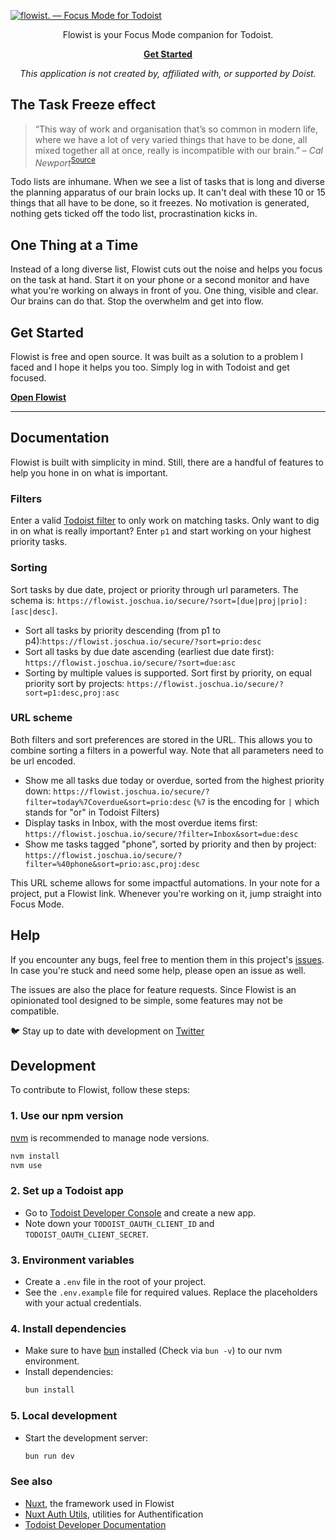 [![flowist. — Focus Mode for Todoist](https://github.com/selfire1/todoist-focus-mode/blob/main/src/public/imgs/banner-mobile.png?raw=true)](https://flowist.joschua.io)

<div align="center">
Flowist is your Focus Mode companion for Todoist.

**[Get Started](https://flowist.joschua.io?utm_source=github&utm_medium=readme)**

_This application is not created by, affiliated with, or supported by Doist._

</div>

## The Task Freeze effect

> “This way of work and organisation that’s so common in modern life, where we have a lot of very varied things that have to be done, all mixed together all at once, really is incompatible with our brain.”
> – _Cal Newport_<sup>[Source](https://youtu.be/aOWL59-y82I?t=130)</sup>

Todo lists are inhumane. When we see a list of tasks that is long and diverse the planning apparatus of our brain locks up. It can't deal with these 10 or 15 things that all have to be done, so it freezes. No motivation is generated, nothing gets ticked off the todo list, procrastination kicks in.

## One Thing at a Time

Instead of a long diverse list, Flowist cuts out the noise and helps you focus on the task at hand. Start it on your phone or a second monitor and have what you're working on always in front of you. One thing, visible and clear. Our brains can do that. Stop the overwhelm and get into flow.

## Get Started

Flowist is free and open source. It was built as a solution to a problem I faced and I hope it helps you too. Simply log in with Todoist and get focused.

**[Open Flowist](https://flowist.joschua.io?utm_source=github&utm_medium=readme)**

---

## Documentation

Flowist is built with simplicity in mind. Still, there are a handful of features to help you hone in on what is important.

### Filters

Enter a valid [Todoist filter](https://todoist.com/help/articles/introduction-to-filters) to only work on matching tasks. Only want to dig in on what is really important? Enter `p1` and start working on your highest priority tasks.

### Sorting

Sort tasks by due date, project or priority through url parameters. The schema is: `https://flowist.joschua.io/secure/?sort=[due|proj|prio]:[asc|desc]`.

- Sort all tasks by priority descending (from p1 to p4):`https://flowist.joschua.io/secure/?sort=prio:desc`
- Sort all tasks by due date ascending (earliest due date first): `https://flowist.joschua.io/secure/?sort=due:asc`
- Sorting by multiple values is supported. Sort first by priority, on equal priority sort by projects: `https://flowist.joschua.io/secure/?sort=p1:desc,proj:asc`

### URL scheme

Both filters and sort preferences are stored in the URL. This allows you to combine sorting a filters in a powerful way. Note that all parameters need to be url encoded.

- Show me all tasks due today or overdue, sorted from the highest priority down: `https://flowist.joschua.io/secure/?filter=today%7Coverdue&sort=prio:desc` (`%7` is the encoding for `|` which stands for "or" in Todoist Filters)
- Display tasks in Inbox, with the most overdue items first: `https://flowist.joschua.io/secure/?filter=Inbox&sort=due:desc`
- Show me tasks tagged "phone", sorted by priority and then by project: `https://flowist.joschua.io/secure/?filter=%40phone&sort=prio:asc,proj:desc`

This URL scheme allows for some impactful automations. In your note for a project, put a Flowist link. Whenever you're working on it, jump straight into Focus Mode.

## Help

If you encounter any bugs, feel free to mention them in this project's [issues](https://github.com/selfire1/todoist-focus-mode/issues). In case you're stuck and need some help, please open an issue as well.

The issues are also the place for feature requests. Since Flowist is an opinionated tool designed to be simple, some features may not be compatible.

🐦 Stay up to date with development on [Twitter](https://twitter.com/selfire1)

## Development

To contribute to Flowist, follow these steps:

### 1. Use our npm version

[nvm](https://github.com/nvm-sh/nvm) is recommended to manage node versions.

```bash
nvm install
nvm use
```

### 2. Set up a Todoist app

- Go to [Todoist Developer Console](https://developer.todoist.com/appconsole.html) and create a new app.
- Note down your `TODOIST_OAUTH_CLIENT_ID` and `TODOIST_OAUTH_CLIENT_SECRET`.

### 3. Environment variables

- Create a `.env` file in the root of your project.
- See the `.env.example` file for required values. Replace the placeholders with your actual credentials.

### 4. Install dependencies

- Make sure to have [bun](https://bun.sh/) installed (Check via `bun -v`) to our nvm environment.
- Install dependencies:
  ```bash
  bun install
  ```

### 5. Local development

- Start the development server:
  ```bash
  bun run dev
  ```

### See also

- [Nuxt](https://nuxt.com/), the framework used in Flowist
- [Nuxt Auth Utils](https://github.com/atinux/nuxt-auth-utils), utilities for Authentification
- [Todoist Developer Documentation](https://developer.todoist.com/guides/#developing-with-todoist)
